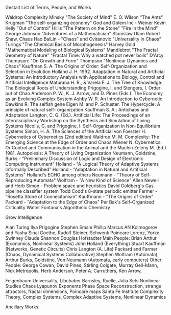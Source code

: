 Gestalt List of Terms, People, and Works

Waldrop Complexity 
Minsky "The Society of Mind"
E. O. Wilson "The Ants"
Krugman "The self-organizing economy"
God and Golem Inc - Weiner
Kevin Kelly "Out of Control"
Hillis "The Pattern on the Stone"
"Fire in the Mind" George Johnson
"Adventures of a Mathematician" Stanislaw Ulam
Robert Shaw, Chaos
Hao BaiLin - "Chaos" and Cvitanovic "Universality in Chaos"
Turings "The Chemical Basis of Morphogenesis"
Harvey Gold "Mathematical Modeling of Biological Systems"
Mandlebrot "The Fractal Geometry of Nature"
"Fractal Time: Why a watched pot never boils"
D'Arcy Thompson: "On Growth and Form"
Thompson "Nonlinear Dynamics and Chaos"
Kauffman S. A. The Origins of Order: Self-Organization and Selection in Evolution
Holland J. H. 1992. Adaptation in Natural and Artificial Systems: An Introductory Analysis with Applications to Biology, Control and Artificial Intelligence
Maturana H. R., & Varela F. J. The Tree of Knowledge: The Biological Roots of Understanding
Prigogine, I. and Stengers, I. Order out of Chao
Anderson P. W., K. J. Arrow, and D. Pines (Eds.). The Economy as an Evolving Complex System
Ashby W. R. An Introduction to Cybernetic
Dawkins R. The selfish gene
Eigen M. and P. Schuster. The Hypercycle: A principle of natural self- organization
Kauffman S. A.: Antichaos and Adaptation
Langton, C. G. (Ed.). Artificial Life: The Proceedings of an Interdisciplinary Workshop on the Synthesis and Simulation of Living Systems
Nicolis, G, and Prigogine, I. Self-Organization in Non-Equilibrium Systems
Simon, H. A. The Sciences of the Artificial
von Foerster H. Cybernetics of Cybernetics (2nd edition)
Waldrop M. M. Complexity: The Emerging Science at the Edge of Order and Chaos
Wiener N. Cybernetics: Or Control and Communication in the Animal and the Machin
Zeleny M. (Ed.) 1981, Autopoiesis: A Theory of Living Organization
Neumann, Goldstine, Burks - "Preliminary Discussion of Logic and Design of Electronic Computing Instrument"
Holland - "A Logical Theory of Adaptive Systems Informally Described"
Holland - "Adaptation in Natural and Artificial Systems"
Holland's ECHO among others 
Neumann - "Theory of Self-Reproducing Automata"
Wolfram - "A New Kind of Science"
Allen Newell and Herb Simon - Problem space and heuristics
David Goldberg's Gas pipeline classifier system
Todd Codd's 8-state periodic emitter
Farmer - "Rosetta Stone of Connecitonism"
Kauffmann - "The Origins of Order"
Packard - "Adaptation to the Edge of Chaos"
Per Bak's Self-Organized Criticality
Walter Fontana's Algorithmic Chemistry

Grow Intelligence

Alan Turing
Ilya Prigogine
Stephen Smale
Phillip Marcus
AN Kolmogorov and Yasha Sinai
Goethe, Rudolf Steiner, Schwenk
Poincare
Lorenz, Yorke, Swinney
Claude Shannon
Douglas Hofstadter
Main People:
Brian Arthur (Economics, Nonlinear Systems)
John Holland (Everything)
Stuart Kauffman (Networks, Genetic Circuits)
Chris Langton (A. Life)
Packard and Farmer (Chaos, Dynamical Systems Collaborative)
Stephen Wolfram (Automata)
Arthur Burks, Goldstine, Von Neumann (Automata, early computers)
Other People: 
George Cowan, David Pines, Stirling Colgate, Murray Gell-Mann, Nick Metropolis, Herb Anderson, Peter A. Carruthers, Ken Arrow, 

Feigenbaum Universality, Libchaber
Barnsley, Ruelle, Julia Sets
Nonlinear Studies
Chaos
Lyapunov Exponents
Phase Space Reconstruction, strange attractors, fractal dimensions, Poincare maps
Santa Fe Institute
Complexity Theory, Complex Systems, Complex Adaptive Systems, Nonlinear Dynamics


Ancillary Works: 